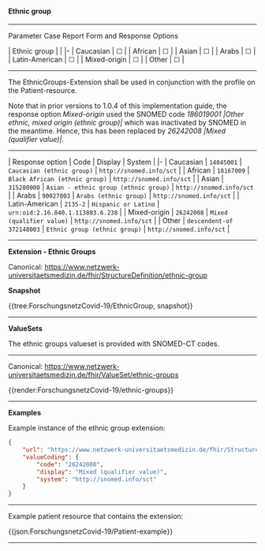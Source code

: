 #### Ethnic group

---

Parameter Case Report Form and Response Options 

| Ethnic group |  | 
|-
| Caucasian | &#9744; |
| African | &#9744; |
| Asian | &#9744; | 
| Arabs | &#9744; | 
| Latin-American | &#9744; |
| Mixed-origin | &#9744; |
| Other | &#9744; | 

---

The EthnicGroups-Extension shall be used in conjunction with the profile on the Patient-resource.

Note that in prior versions to 1.0.4 of this implementation guide, the response option *Mixed-origin* used the SNOMED code *186019001 |Other ethnic, mixed origin (ethnic group)|* which was inactivated by SNOMED in the meantime. Hence, this has been replaced by *26242008 |Mixed (qualifier value)|*.

---

| Response option | Code | Display | System |
|-
| Caucasian | `14045001` | `Caucasian (ethnic group)` | `http://snomed.info/sct` |
| African | `18167009` | `Black African (ethnic group)` | `http://snomed.info/sct` |
| Asian | `315280000` | `Asian - ethnic group (ethnic group)` | `http://snomed.info/sct` | 
| Arabs | `90027003` | `Arabs (ethnic group)` | `http://snomed.info/sct` |
| Latin-American | `2135-2` | `Hispanic or Latino` | `urn:oid:2.16.840.1.113883.6.238` |
| Mixed-origin | `26242008` | `Mixed (qualifier value)` | `http://snomed.info/sct` |
| Other | `descendent-of` `372148003` | `Ethnic group (ethnic group)` | `http://snomed.info/sct` |

---

**Extension - Ethnic Groups**

Canonical: https://www.netzwerk-universitaetsmedizin.de/fhir/StructureDefinition/ethnic-group

**Snapshot**

{{tree:ForschungsnetzCovid-19/EthnicGroup, snapshot}}

---

**ValueSets**

The ethnic groups valueset is provided with SNOMED-CT codes.

---

Canonical: https://www.netzwerk-universitaetsmedizin.de/fhir/ValueSet/ethnic-groups

{{render:ForschungsnetzCovid-19/ethnic-groups}}

---

**Examples**

Example instance of the ethnic group extension:

```json
{
    "url": "https://www.netzwerk-universitaetsmedizin.de/fhir/StructureDefinition/ethnic-group",
    "valueCoding": {
        "code": "26242008",
        "display": "Mixed (qualifier value)",
        "system": "http://snomed.info/sct"
    }
}
```

---

Example patient resource that contains the extension:

{{json:ForschungsnetzCovid-19/Patient-example}}

---